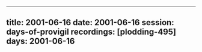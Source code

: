 
---
title: 2001-06-16
date:  2001-06-16
session: days-of-provigil
recordings: [plodding-495]
days: 2001-06-16
---
